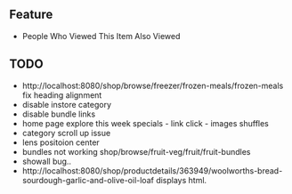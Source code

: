 ## Feature

- People Who Viewed This Item Also Viewed

## TODO

- http://localhost:8080/shop/browse/freezer/frozen-meals/frozen-meals fix heading alignment
- disable instore category
- disable bundle links
- home page explore this week specials - link click - images shuffles
- category scroll up issue
- lens positoion center
- bundles not working shop/browse/fruit-veg/fruit/fruit-bundles
- showall bug..
- http://localhost:8080/shop/productdetails/363949/woolworths-bread-sourdough-garlic-and-olive-oil-loaf displays html.
